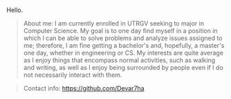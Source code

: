 Hello.
>About me:
> I am currently enrolled in UTRGV seeking to major in Computer Science. My goal is to one day find myself in a position in which I can be able to solve problems and analyze issues assigned to me; therefore, I am fine getting a bachelor's and, hopefully, a master's one day, whether in engineering or CS. My interests are quite average as I enjoy things that encompass normal activities, such as walking and writing, as well as I enjoy being surrounded by people even if I do not necessarily interact with them.

> Contact info:
https://github.com/Devar7ha
